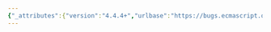 ```yaml
---
{"_attributes":{"version":"4.4.4+","urlbase":"https://bugs.ecmascript.org/","maintainer":"dherman@mozilla.com"},"bug":{"bug_id":3587,"creation_ts":"2015-01-21 11:57:00 -0800","short_desc":"Clarification needed in 14.2.17 (arrow functions)","delta_ts":"2015-02-02 18:38:50 -0800","product":"Draft for 6th Edition","component":"editorial issue","version":"Rev 31: January 15, 2015 Draft","rep_platform":"All","op_sys":"All","bug_status":"RESOLVED","resolution":"FIXED","priority":"Normal","bug_severity":"trivial","everconfirmed":true,"reporter":{"uid":"es","name":"Felix Kling"},"assigned_to":{"uid":"allen","name":"Allen Wirfs-Brock"},"long_desc":[{"commentid":11578,"comment_count":0,"who":{"uid":"es","name":"Felix Kling"},"bug_when":"2015-01-21 11:57:51 -0800","thetext":"The note says:\n\n> Any reference to `arguments`, `super`, or `this` within an ArrowFunction are resolved to their bindings in the lexically enclosing function. \n\nBut arrow functions can also be directly contained in global or module code. So it should probably be \"... in the lexically enclosing environment\" or similar."},{"commentid":11584,"comment_count":1,"who":{"uid":"allen","name":"Allen Wirfs-Brock"},"bug_when":"2015-01-21 17:37:38 -0800","thetext":"fixed in rev32 editor's draft:\n\nThe updated text:\n\nNOTE\tAn ArrowFunction does not define local bindings for arguments, super, or this. Any reference to arguments, super, or this within an ArrowFunction must resolve to a binding in a lexically enclosing environment. Typically this will be the Function Envionment of an immediately enclosing function. ...(unchanged)"},{"commentid":11939,"comment_count":2,"who":{"uid":"allen","name":"Allen Wirfs-Brock"},"bug_when":"2015-02-02 18:38:50 -0800","thetext":"fixed in rev32 draft"}]}}
---
```

